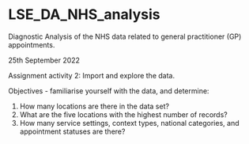 # LSE_DA_NHS_analysis
Diagnostic Analysis of the NHS data related to general practitioner (GP) appointments.


25th September 2022

Assignment activity 2: Import and explore the data.

Objectives - familiarise yourself with the data, and determine:

1) How many locations are there in the data set?
2) What are the five locations with the highest number of records?
3) How many service settings, context types, national categories, and appointment statuses are there?

